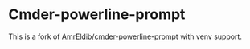 # Cmder-powerline-prompt

This is a fork of [AmrEldib/cmder-powerline-prompt](https://github.com/AmrEldib/cmder-powerline-prompt) with venv support.
